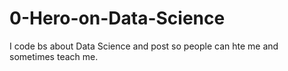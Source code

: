 # 0-Hero-on-Data-Science
I code bs about Data Science and post so people can hte me and sometimes teach me.
